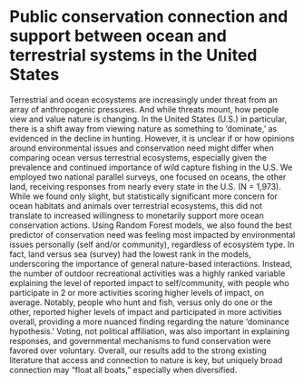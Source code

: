 # Public conservation connection and support between ocean and terrestrial systems in the United States

Terrestrial and ocean ecosystems are increasingly under threat from an array of anthropogenic pressures. And while threats mount, how people view and value nature is changing. In the United States (U.S.) in particular, there is a shift away from viewing nature as something to ‘dominate,’ as evidenced in the decline in hunting. However, it is unclear if or how opinions around environmental issues and conservation need might differ when comparing ocean versus terrestrial ecosystems, especially given the prevalence and continued importance of wild capture fishing in the U.S. We employed two national parallel surveys, one focused on oceans, the other land, receiving responses from nearly every state in the U.S. (N = 1,973). While we found only slight, but statistically significant more concern for ocean habitats and animals over terrestrial ecosystems, this did not translate to increased willingness to monetarily support more ocean conservation actions. Using Random Forest models, we also found the best predictor of conservation need was feeling most impacted by environmental issues personally (self and/or community), regardless of ecosystem type. In fact, land versus sea (survey) had the lowest rank in the models, underscoring the importance of general nature-based interactions. Instead, the number of outdoor recreational activities was a highly ranked variable explaining the level of reported impact to self/community, with people who participate in 2 or more activities scoring higher levels of impact, on average. Notably, people who hunt and fish, versus only do one or the other, reported higher levels of impact and participated in more activities overall, providing a more nuanced finding regarding the nature ‘dominance hypothesis.’ Voting, not political affiliation, was also important in explaining responses, and governmental mechanisms to fund conservation were favored over voluntary. Overall, our results add to the strong existing literature that access and connection to nature is key, but uniquely broad connection may “float all boats,” especially when diversified.

